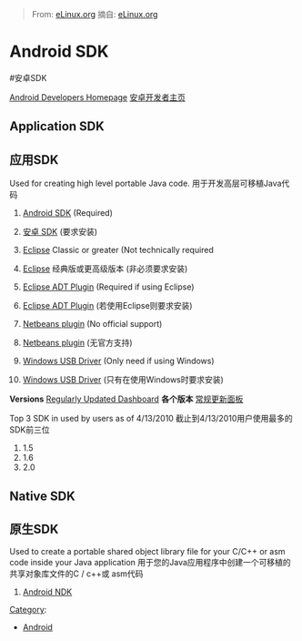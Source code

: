 > From: [eLinux.org](http://eLinux.org/Android_SDK "http://eLinux.org/Android_SDK")
> 摘自: [eLinux.org](http://eLinux.org/Android_SDK "http://eLinux.org/Android_SDK")

# Android SDK
#安卓SDK


[Android Developers Homepage](http://developer.android.com/index.html)
[安卓开发者主页](http://developer.android.com/index.html)

## Application SDK
## 应用SDK

Used for creating high level portable Java code.
用于开发高层可移植Java代码

1.  [Android SDK](http://developer.android.com/sdk/index.html)
    (Required)
1.  [安卓 SDK](http://developer.android.com/sdk/index.html)
    (要求安装)

2.  [Eclipse](http://www.eclipse.org/downloads/) Classic or greater (Not
    technically required
2.  [Eclipse](http://www.eclipse.org/downloads/) 经典版或更高级版本 (非必须要求安装)

3.  [Eclipse ADT
    Plugin](http://developer.android.com/sdk/eclipse-adt.html) (Required
    if using Eclipse)
3.  [Eclipse ADT
    Plugin](http://developer.android.com/sdk/eclipse-adt.html) (若使用Eclipse则要求安装)

4.  [Netbeans plugin](http://kenai.com/projects/nbandroid/) (No official
    support)
4.  [Netbeans plugin](http://kenai.com/projects/nbandroid/) (无官方支持)

5.  [Windows USB Driver](http://developer.android.com/sdk/win-usb.html)
    (Only need if using Windows)
5.  [Windows USB Driver](http://developer.android.com/sdk/win-usb.html)
    (只有在使用Windows时要求安装)

**Versions** [Regularly Updated
Dashboard](http://developer.android.com/resources/dashboard/platform-versions.html)
**各个版本** [常规更新面板](http://developer.android.com/resources/dashboard/platform-versions.html)

Top 3 SDK in used by users as of 4/13/2010
截止到4/13/2010用户使用最多的SDK前三位

1.  1.5
2.  1.6
3.  2.0

## Native SDK
## 原生SDK

Used to create a portable shared object library file for your C/C++ or
asm code inside your Java application
用于您的Java应用程序中创建一个可移植的共享对象库文件的C / c++或
asm代码

1.  [Android NDK](http://developer.android.com/sdk/ndk/index.html)


[Category](http://eLinux.org/Special:Categories "Special:Categories"):

-   [Android](http://eLinux.org/Category:Android "Category:Android")

